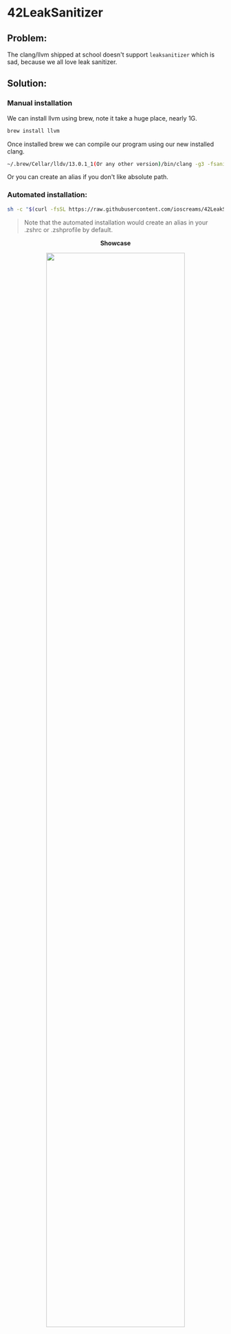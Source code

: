# 42LeakSanitizer

## Problem:

The clang/llvm shipped at school doesn't support `leaksanitizer` which is sad, because we all love leak sanitizer.

## Solution: </b>

### Manual installation

We can install llvm using brew, note it take a huge place, nearly 1G.

```sh
brew install llvm
```

Once installed brew we can compile our program using our new installed clang.

```sh
~/.brew/Cellar/lldv/13.0.1_1(Or any other version)/bin/clang -g3 -fsanitize=leak program.c -o output
```
Or you can create an alias if you don't like absolute path.

### Automated installation:

```sh
sh -c "$(curl -fsSL https://raw.githubusercontent.com/ioscreams/42LeakSanitizer/main/install.sh)"
```

> Note that the automated installation would create an alias in your .zshrc or .zshprofile by default.

<p align="center">
  <b> Showcase </b>
</p>

<p align="center">
  <img width="80%" src="https://github.com/ioscreams/42LeakSanitizer/blob/main/showcase/showcase.png">
</p>

